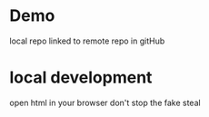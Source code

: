 # Demo
local repo linked to remote repo in gitHub
# local development
open html in your browser
don't stop the fake steal
